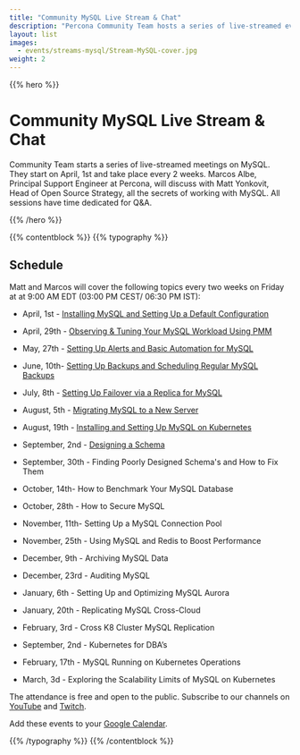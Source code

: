 ```yaml
---
title: "Community MySQL Live Stream & Chat"
description: "Percona Community Team hosts a series of live-streamed event on MySQL. You will find out all the secrets of work with that open source database together with the Principal Support Engineer Marcos Albe. The meetings are bi-weekly and start in April. Join us on the sessions and ask your questions to the expert!"
layout: list
images:
  - events/streams-mysql/Stream-MySQL-cover.jpg
weight: 2
---
```


{{% hero %}}

# Community MySQL Live Stream & Chat

Community Team starts a series of live-streamed meetings on MySQL. They start on April, 1st and take place every 2 weeks. Marcos Albe, Principal Support Engineer at Percona, will discuss with Matt Yonkovit, Head of Open Source Strategy, all the secrets of working with MySQL. All sessions have time dedicated for Q&A.

{{% /hero %}}

{{% contentblock %}}
{{% typography %}}

## Schedule

Matt and Marcos will cover the following topics every two weeks on Friday at at 9:00 AM EDT (03:00 PM CEST/ 06:30 PM IST): 

* April, 1st -  [Installing MySQL and Setting Up a Default Configuration](/events/streams-mysql/2022-04-01-install-mysql-setting-up-configuration/)

* April, 29th - [Observing & Tuning Your MySQL Workload Using PMM](/events/streams-mysql/2022-04-15-observing-tuning-your-mysql-workload-using-pmm/)

* May, 27th -  [Setting Up Alerts and Basic Automation for MySQL](/events/streams-mysql/2022-05-27-setting-up-alerts-and-basic-automation-for-mysql/)

* June, 10th- [Setting Up Backups and Scheduling Regular MySQL Backups](/events/streams-mysql/2022-06-10-setting-up-backups-and-scheduling-regular-mysql-backups/)

* July, 8th - [Setting Up Failover via a Replica for MySQL](/events/streams-mysql/2022-07-08-setting-up-failover-via-a-replica-for-mysql/)

* August, 5th - [Migrating MySQL to a New Server](/events/streams-mysql/2022-08-05-migrating-mysql-to-a-new-server/)

* August, 19th - [Installing and Setting Up MySQL on Kubernetes](/events/streams-mysql/2022-08-19-installing-and-setting-up-mysql-on-kubernetes/)

* September, 2nd - [Designing a Schema](/events/streams-mysql/2022-09-02-designing-a-schema/)

* September, 30th -  Finding Poorly Designed Schema's and How to Fix Them

* October, 14th- How to Benchmark Your MySQL Database 

* October, 28th - How to Secure MySQL

* November, 11th- Setting Up a MySQL Connection Pool

* November, 25th - Using MySQL and Redis to Boost Performance 

* December, 9th - Archiving MySQL Data

* December, 23rd - Auditing MySQL 

* January, 6th - Setting Up and Optimizing MySQL Aurora 

* January, 20th - Replicating MySQL Cross-Cloud

* February, 3rd - Cross K8 Cluster MySQL Replication 

* September, 2nd - Kubernetes for DBA’s

* February, 17th - MySQL Running on Kubernetes Operations

* March, 3d - Exploring the Scalability Limits of MySQL on Kubernetes


The attendance is free and open to the public. Subscribe to our channels on [YouTube](https://www.youtube.com/channel/UCLJ0Ok4HeUBrRYF4irturVA) and [Twitch](https://www.twitch.tv/perconacommunity).

Add these events to your [Google Calendar](https://calendar.google.com/event?action=TEMPLATE&tmeid=NWJoaGU5dTM2ZmpqZ3Y1bTR0anBrOGRxN3RfMjAyMjA0MDFUMTMwMDAwWiBmcmVkZWwubWFtaW5kcmFAcGVyY29uYS5jb20&tmsrc=fredel.mamindra%40percona.com&scp=ALL).

{{% /typography %}}
{{% /contentblock %}}